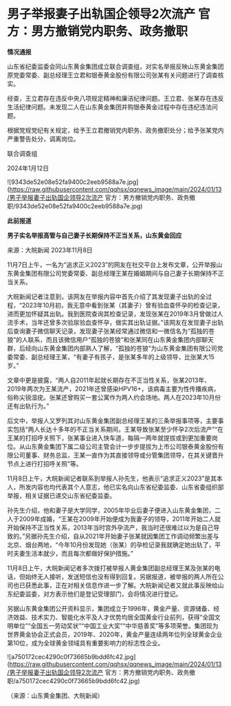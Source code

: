 # 男子举报妻子出轨国企领导2次流产 官方：男方撤销党内职务、政务撤职

**情况通报**

山东省纪委监委会同山东黄金集团成立联合调查组，对实名举报反映山东黄金集团原党委常委、副总经理王立君和银泰黄金股份有限公司张某有关问题进行了调查核实。

经查，王立君存在违反中央八项规定精神和廉洁纪律问题。王立君、张某存在违反生活纪律问题。未发现二人在山东黄金集团并购银泰黄金过程中存在违纪违法问题。

根据党规党纪有关规定，给予王立君撤销党内职务、政务撤职处分；给予张某党内严重警告处分，调离岗位。

联合调查组

2024年1月12日

![9343de52e08e52fa9400c2eeb9588a7e.jpg](https://raw.githubusercontent.com/qqhsx/qqnews_image/main/2024/01/13/男子举报妻子出轨国企领导2次流产 官方：男方撤销党内职务、政务撤职/9343de52e08e52fa9400c2eeb9588a7e.jpg)

**此前报道**

**男子实名举报高管与自己妻子长期保持不正当关系，山东黄金回应**

来源：大皖新闻 2023年11月8日

11月7日上午，一名为“追求正义2023”的网友在社交平台上发布文章，公开举报山东黄金集团有限公司党委常委、副总经理王某在婚姻期间与自己妻子长期保持不正当关系。

大皖新闻记者注意到，该网友在举报内容中首先介绍了其发现妻子出轨的全过程，“2023年10月初，我无意中看到张某（其妻子）曾有验血查怀孕的检查记录，进而更加怀疑其出轨。我到医院查询其检查记录，发现张某在2019年3月曾做过人流手术，当年还曾多次验尿验血查怀孕，做实其出轨证据。”该网友在发现妻子出轨后查询妻子微信聊天记录，发现妻子张某经常通过微信和一微信名为“孤独的苍狼”的人联系，而且该微信用户“孤独的苍狼”和张某同在山东黄金集团内部聊天群，后经向山东黄金集团内部熟人了解，“孤独的苍狼”为山东黄金集团有限公司党委常委、副总经理王某，“有妻子有孩子，是张某多年的上级领导，比张某大15岁。”

文章中更是披露，“两人自2011年起就长期存在不正当性关系，张某2013年、2019年两次为王某流产，2021年还曾感染HPV16+，该病毒主要为性传播疾病，俗称尖锐湿疣。张某还曾购买一套公寓作为两人约会场地。两人在2023年10月份还有出轨行为。”

后文中，举报人又罗列其对山东黄金集团副总经理王某的三条举报事项等，主要事实包括“两人长达十多年的不正当关系期间，王某导致张某至少怀孕2次后流产”“在王某的打招呼关照下，张某事业进入快车道，每隔一两年就提拔或到更加重要岗位。从山东黄金集团下属二级公司主管会计一步步提拔为上市公司银泰黄金股份有限公司董事、财务总监，王某一直作为其直接领导或分管集团领导，在其关键晋升节点上进行打招呼关照”等。

11月8日上午，大皖新闻记者联系到举报人孙先生，他表示“追求正义2023”是其本人，所发内容也均代表其个人意志，他已实名向山东省纪委监委、山东省委组织部举报，相关证据已递交山东省纪委监委。

孙先生介绍，他和妻子是大学同学，2005年毕业后妻子便进入山东黄金集团，二人于2009年成婚，“王某在2009年开始便成为我妻子的领导，2011年开始二人就开始保持不正当性关系，2013年当时宫外孕流产，我当时还很难过以为是自己导致的。”另据孙先生介绍，自从2021年开始妻子张某就因集团工作调动频繁出差与北京、烟台两地，“今年10月份发现她（张某）的孕检记录我就确定她出轨了，平时夫妻生活本就少，而且每次都做好保护措施。”

11月8日上午，大皖新闻记者多次拨打被举报人黄金集团副总经理王某及张某的电话，但始终无人接听，发送短信也没有得到回复。另据报道，被举报的两人所在公司也已获悉此事，正在对相关信息作进一步了解。大皖新闻记者又就此事反映给山东纪委监委，对方表示他们是登记受理部门，会将情况进行登记。

另据山东黄金集团公开资料显示，集团成立于1996年，黄金产量、资源储备、经济效益、技术实力、智能化水平及人才优势均居全国黄金行业前列，获得“全国文明单位”“全国五一劳动奖状”“中国工业大奖”“中华慈善奖”等多项荣誉。集团现为世界黄金协会正式会员，2019年、2020年，黄金产量连续两年位列全球黄金企业第10位，成为全球黄金领域具有重要影响力的标志性企业。

![a750172cec4290c0f73665b9bdd6fc42.jpg](https://raw.githubusercontent.com/qqhsx/qqnews_image/main/2024/01/13/男子举报妻子出轨国企领导2次流产 官方：男方撤销党内职务、政务撤职/a750172cec4290c0f73665b9bdd6fc42.jpg)

（来源：山东黄金集团、大皖新闻）

